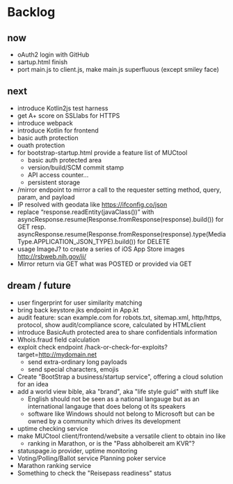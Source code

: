 # Backlog

## now
* oAuth2 login with GitHub
* sartup.html finish
* port main.js to client.js, make main.js superfluous (except smiley face)

## next
* introduce Kotlin2js test harness 
* get A+ score on SSLlabs for HTTPS 
* introduce webpack
* introduce Kotlin for frontend
* basic auth protection
* ouath protection 
* for bootstrap-startup.html provide a feature list of MUCtool
    * basic auth protected area
    * version/build/SCM commit stamp
    * API access counter...
    * persistent storage
* /mirror endpoint to mirror a call to the requester setting method, query, param, and payload
* IP resolved with geodata like https://ifconfig.co/json 
* replace “response.readEntity(javaClass<String>())” with
    asyncResponse.resume(Response.fromResponse(response).build()) for GET resp.
    asyncResponse.resume(Response.fromResponse(response).type(MediaType.APPLICATION_JSON_TYPE).build()) for DELETE
* usage ImageJ? to create a series of iOS App Store images http://rsbweb.nih.gov/ij/
* Mirror return via GET what was POSTED or provided via GET
## dream / future
* user fingerprint for user similarity matching
* bring back keystore.jks endpoint in App.kt
* audit feature: scan example.com for robots.txt, sitemap.xml, http/https, protocol, show audit/compliance score, calculated by HTMLclient
* introduce BasicAuth protected area to share confidentials information
* Whois.fraud field calculation
* exploit check endpoint /hack-or-check-for-exploits?target=http://mydomain.net
    * send extra-ordinary long payloads
    * send special characters, emojis
* Create "BootStrap a business/startup service", offering a cloud solution for an idea 
* add a world view bible, aka "brand", aka "life style guid" with stuff like
    * English should not be seen as a national langauge but as an international langauge that does belong ot its speakers  
    * software like Windows should not belong to Microsoft but can be owned by a community which drives its development  
* uptime checking service
* make MUCtool client/frontend/website a versatile client to obtain ino like
    * ranking in Marathon, or is the "Pass abholbereit am KVR"?
* statuspage.io provider, uptime monitoring
* Voting/Polling/Ballot service
    Planning poker service
* Marathon ranking service
* Something to check the "Reisepass readiness" status


